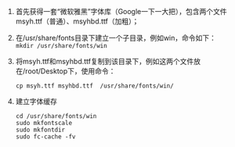 1. 首先获得一套“微软雅黑”字体库（Google一下一大把），包含两个文件msyh.ttf（普通）、msyhbd.ttf（加粗）；   

2. 在/usr/share/fonts目录下建立一个子目录，例如win，命令如下：   
    ```mkdir /usr/share/fonts/win```
    
3. 将msyh.ttf和msyhbd.ttf复制到该目录下，例如这两个文件放在/root/Desktop下，使用命令：   
    ```cd /root/Desktop
    cp msyh.ttf msyhbd.ttf  /usr/share/fonts/win/
    ```
    
4. 建立字体缓存
    ```
    cd /usr/share/fonts/win
    sudo mkfontscale
    sudo mkfontdir
    sudo fc-cache -fv
    ```
